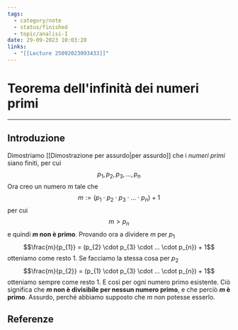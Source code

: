 ```yaml
---
tags:
  - category/note
  - status/finished
  - topic/analisi-I
date: 29-09-2023 10:03:28
links:
  - "[[Lecture 25092023093433]]"
---
```

# Teorema dell'infinità dei numeri primi
---
## Introduzione
Dimostriamo [[Dimostrazione per assurdo|per assurdo]] che i _numeri primi_ siano finiti, per cui
$$p_{1}, p_{2}, p_{3}, ... , p_{n}$$
Ora creo un numero $m$ tale che
$$m := (p_{1} \cdot p_{2} \cdot p_{3} \cdot ... \cdot p_{n}) + 1$$
per cui
$$m > p_{n}$$
e quindi **$m$ non è primo**.
Provando ora a dividere $m$ per $p_{1}$
$$\frac{m}{p_{1}} = (p_{2} \cdot p_{3} \cdot ... \cdot p_{n}) + 1$$
otteniamo come resto 1.
Se facciamo la stessa cosa per $p_{2}$
$$\frac{m}{p_{2}} = (p_{1} \cdot p_{3} \cdot ... \cdot p_{n}) + 1$$
otteniamo sempre come resto 1.
E così per ogni numero primo esistente. Ciò significa che **$m$ non è divisibile per nessun numero primo**, e che perciò **$m$ è primo**. Assurdo, perché abbiamo supposto che $m$ non potesse esserlo.

## Referenze